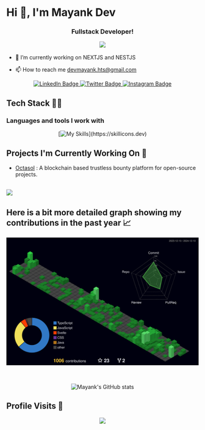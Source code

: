 # Hi 👋, I'm Mayank Dev

<h3 align="center">Fullstack Developer!</h3>
<p align='center'>
<img align = "right alt = "coding" width = "400" src = "https://media2.giphy.com/media/13HgwGsXF0aiGY/giphy.gif?cid=ecf05e47kywzev2elyxu9y3pdkqo5uae9rd06pt2gfuw4s3u&rid=giphy.gif&ct=g">
</p>

- 🔭 I’m currently working on NEXTJS and NESTJS

- 📫 How to reach me devmayank.hts@gmail.com
<!--
- 🗿Visit my Portfolio: <a href="https://tkvarun35.vercel.app/" target="_blank" rel="noreferrer"> tkvarun35.vercel.app </a>

- ⚡ Fun fact | Linux >>>> 🙂 -->

<div id="badges" align = "center">

  <a href="https://www.linkedin.com/in/mayank-dev-457162260/" target="_blank">
    <img src="https://img.shields.io/badge/LinkedIn-0072b1?style=for-the-badge&logo=linkedin&logoColor=white" alt="LinkedIn Badge"/>
  </a>
  <a href="https://x.com/dev_mayank_" target="_blank">
    <img src="https://img.shields.io/badge/Twitter-1DA1F2?style=for-the-badge&logo=twitter&logoColor=white" alt="Twitter Badge"/>
  </a>
  <a href="https://www.instagram.com/_dev_mayank_/" target="_blank">
    <img src="https://img.shields.io/badge/Instagram-E4405F?style=for-the-badge&logo=instagram&logoColor=white" alt="Instagram Badge"/>
  </a>

</div>

## Tech Stack 👩‍💻

### Languages and tools I work with

<div align="center">

[![My Skills](https://skillicons.dev/icons?i=html,css,tailwind,bootstrap,vite,javascript,typescript,redux,react,nextjs,nestjs,redis,angular,svelte,python,nodejs,express,prisma,mongodb,postgres,firebase,git,postman,mysql,)](https://skillicons.dev)

</div>

## Projects I'm Currently Working On 🚀

- [Octasol](https://github.com/octasol/octasol)
  : A blockchain based trustless bounty platform for open-source projects.

<br>

<img src="https://user-images.githubusercontent.com/73097560/115834477-dbab4500-a447-11eb-908a-139a6edaec5c.gif">

## Here is a bit more detailed graph showing my contributions in the past year 📈

![GitHub stats](https://raw.githubusercontent.com/mayank-dev07/mayank-dev07/main/profile-3d-contrib/profile-night-green.svg)

<br>

<div align="center">

![Mayank's GitHub stats](https://github-readme-stats.vercel.app/api?username=mayank-dev07&show_icons=true&theme=dark)

</div>

## Profile Visits 👀

<p align="center">
  <img src="https://profile-counter.glitch.me/%7Bmayank-dev0735%7D/count.svg" />
</p>
